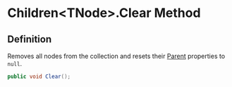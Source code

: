 # Children&lt;TNode&gt;.Clear Method
## Definition

Removes all nodes from the collection and resets their [Parent](MrKWatkins.Ast.Node-1.Parent.md) properties to `null`.

```c#
public void Clear();
```

